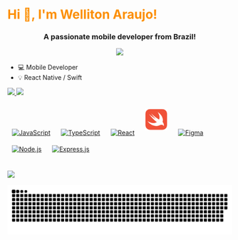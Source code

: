 <h1 style="color: #FC8F00 !important;">Hi 👋, I'm Welliton Araujo!</h1>
<h3 align="center">A passionate mobile developer from Brazil!</h3>

<p align="center"><img src="https://komarev.com/ghpvc/?username=CauanDZN&style=for-the-badge&label=Profile%20views&color=313b4a"></img></p>

- 💻 Mobile Developer
- 💡 React Native / Swift
  
 <div>
  <a href="https://github.com/wellitonaraujo">
  <img height="180em" src="https://github-readme-stats.vercel.app/api?username=wellitonaraujo&show_icons=true&theme=dark&include_all_commits=true&count_private=true"/>
  <img height="183em" src="https://github-readme-stats.vercel.app/api/top-langs/?username=wellitonaraujo&layout=compact&langs_count=7&theme=dark"/>
</div>
  
  <div style="display: inline_block"><br>
   <a href="https://www.javascript.com/" target="_blank"><img style="margin: 10px" src="https://profilinator.rishav.dev/skills-assets/javascript-original.svg" alt="JavaScript" height="50" /></a>
   <a href="https://www.typescriptlang.org/" target="_blank"><img style="margin: 10px" src="https://profilinator.rishav.dev/skills-assets/typescript-original.svg" alt="TypeScript" height="50" /></a>
   <a href="https://reactjs.org/" target="_blank"><img style="margin: 10px" src="https://profilinator.rishav.dev/skills-assets/react-original-wordmark.svg" alt="React" height="50" /></a>
   <a href="https://www.gnu.org/software/bash/" target="_blank"><img style="margin: 10px" src="https://raw.githubusercontent.com/devicons/devicon/master/icons/swift/swift-original.svg" alt="Bash" height="50" /></a>  
   <a href="https://www.figma.com/" target="_blank"><img style="margin: 10px" src="https://profilinator.rishav.dev/skills-assets/figma-icon.svg" alt="Figma" height="50" /></a> 
  <a href="https://nodejs.org/" target="_blank"><img style="margin: 10px" src="https://profilinator.rishav.dev/skills-assets/nodejs-original-wordmark.svg" alt="Node.js" height="50" /></a> 
   <a href="https://expressjs.com/" target="_blank"><img style="margin: 10px" src="https://profilinator.rishav.dev/skills-assets/express-original-wordmark.svg" alt="Express.js" height="50" /></a>  
</div>
  
  ##
  
  <div> 
  <a href="https://www.linkedin.com/in/wellitonaraujo" target="_blank"><img src="https://img.shields.io/badge/-LinkedIn-%230077B5?style=for-the-badge&logo=linkedin&logoColor=white"></a> 
 
   ![Snake animation](https://github.com/wellitonaraujo/wellitonaraujo/blob/output/github-contribution-grid-snake.svg)
 
</div>

